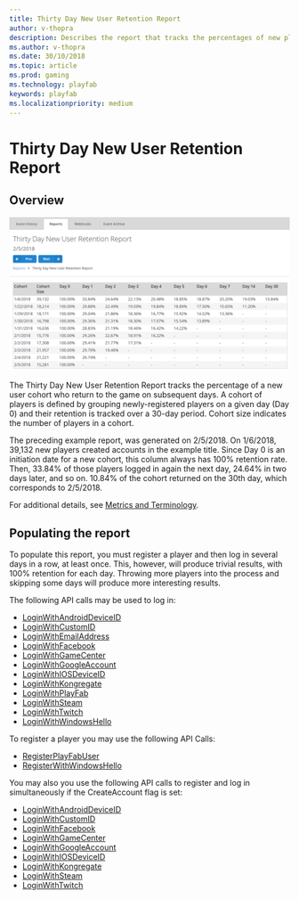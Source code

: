 ```yaml
---
title: Thirty Day New User Retention Report
author: v-thopra
description: Describes the report that tracks the percentages of new players who return to your game over the first 30 days.
ms.author: v-thopra
ms.date: 30/10/2018
ms.topic: article
ms.prod: gaming
ms.technology: playfab
keywords: playfab
ms.localizationpriority: medium
---
```


# Thirty Day New User Retention Report

## Overview

![Thirty Day New User Retention Report Table](media/tutorials/thirty-day-new-user-retention-report-table.png)  

The Thirty Day New User Retention Report tracks the percentage of a new user cohort who return to the game on subsequent days. A cohort of players is defined by grouping newly-registered players on a given day (Day 0) and their retention is tracked over a 30-day period. Cohort size indicates the number of players in a cohort.

The preceding example report, was generated on 2/5/2018. On 1/6/2018, 39,132 new players created accounts in the example title. Since Day 0 is an initiation date for a new cohort, this column always has 100% retention rate. Then, 33.84% of those players logged in again the next day, 24.64% in two days later, and so on. 10.84% of the cohort returned on the 30th day, which corresponds to 2/5/2018.

For additional details, see [Metrics and Terminology](../metrics/metrics-and-terminology.md).

## Populating the report

To populate this report, you must register a player and then log in several days in a row, at least once. This, however, will produce trivial results, with 100% retention for each day. Throwing more players into the process and skipping some days will produce more interesting results.

The following API calls may be used to log in:

- [LoginWithAndroidDeviceID](https://api.playfab.com/documentation/client/method/LoginWithAndroidDeviceID)
- [LoginWithCustomID](https://api.playfab.com/documentation/client/method/LoginWithCustomID)
- [LoginWithEmailAddress](https://api.playfab.com/documentation/client/method/LoginWithEmailAddress)
- [LoginWithFacebook](https://api.playfab.com/documentation/client/method/LoginWithFacebook)
- [LoginWithGameCenter](https://api.playfab.com/documentation/client/method/LoginWithGameCenter)
- [LoginWithGoogleAccount](https://api.playfab.com/documentation/client/method/LoginWithGoogleAccount)
- [LoginWithIOSDeviceID](https://api.playfab.com/documentation/client/method/LoginWithIOSDeviceID)
- [LoginWithKongregate](https://api.playfab.com/documentation/client/method/LoginWithKongregate)
- [LoginWithPlayFab](https://api.playfab.com/documentation/client/method/LoginWithPlayFab)
- [LoginWithSteam](https://api.playfab.com/documentation/client/method/LoginWithSteam)
- [LoginWithTwitch](https://api.playfab.com/documentation/client/method/LoginWithTwitch)
- [LoginWithWindowsHello](https://api.playfab.com/documentation/client/method/LoginWithWindowsHello)

To register a player you may use the following API Calls:

- [RegisterPlayFabUser](https://api.playfab.com/documentation/client/method/RegisterPlayFabUser)
- [RegisterWithWindowsHello](https://api.playfab.com/documentation/client/method/RegisterWithWindowsHello)

You may also you use the following API calls to register and log in simultaneously if the CreateAccount flag is set:

- [LoginWithAndroidDeviceID](https://api.playfab.com/documentation/client/method/LoginWithAndroidDeviceID)
- [LoginWithCustomID](https://api.playfab.com/documentation/client/method/LoginWithCustomID)
- [LoginWithFacebook](https://api.playfab.com/documentation/client/method/LoginWithFacebook)
- [LoginWithGameCenter](https://api.playfab.com/documentation/client/method/LoginWithGameCenter)
- [LoginWithGoogleAccount](https://api.playfab.com/documentation/client/method/LoginWithGoogleAccount)
- [LoginWithIOSDeviceID](https://api.playfab.com/documentation/client/method/LoginWithIOSDeviceID)
- [LoginWithKongregate](https://api.playfab.com/documentation/client/method/LoginWithKongregate)
- [LoginWithSteam](https://api.playfab.com/documentation/client/method/LoginWithSteam)
- [LoginWithTwitch](https://api.playfab.com/documentation/client/method/LoginWithTwitch)
